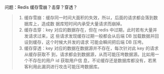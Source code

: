 
问题：Redis 缓存雪崩？击穿？穿透？

> 1. 缓存雪崩：缓存同一时间大面积的失效，所以，后面的请求都会落到数据库上，造成数 据库短时间内承受大量请求而崩掉。 
> 2. 缓存击穿：key 对应的数据存在，但在 redis 中过期，此时若有大量并发请求过来，这 些请求发现缓存过期一般都会从后端 DB 加载数据并回设到缓存，这个时候大并发的请求 可能会瞬间把后端 DB 压垮。 
> 3. 缓存穿透：key 对应的数据在数据源并不存在，每次针对此 key 的请求从缓存获取不 到，请求都会到数据源，从而可能压垮数据源。比如用一个不存在的用户 id 获取用户信 息，不论缓存还是数据库都没有，若黑客利用此漏洞进行攻击可能压垮数据库。